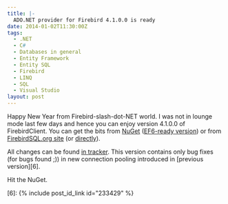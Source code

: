 ```yaml
---
title: |-
  ADO.NET provider for Firebird 4.1.0.0 is ready
date: 2014-01-02T11:30:00Z
tags:
  - .NET
  - C#
  - Databases in general
  - Entity Framework
  - Entity SQL
  - Firebird
  - LINQ
  - SQL
  - Visual Studio
layout: post
---
```

Happy New Year from Firebird-slash-dot-NET world. I was not in lounge mode last few days and hence you can enjoy version 4.1.0.0 of FirebirdClient. You can get the bits from [NuGet][1] ([EF6-ready version][2]) or from [FirebirdSQL.org site][3] (or [directly][4]).

<!-- excerpt -->

All changes can be found [in tracker][5]. This version contains only bug fixes (for bugs found ;)) in new connection pooling introduced in [previous version][6].

Hit the NuGet.

[1]: http://www.nuget.org/packages/FirebirdSql.Data.FirebirdClient/
[2]: http://www.nuget.org/packages/FirebirdSql.Data.FirebirdClient-EF6/
[3]: http://www.firebirdsql.org/en/net-provider/
[4]: http://sourceforge.net/projects/firebird/files/firebird-net-provider/4.1.0/
[5]: http://tracker.firebirdsql.org/secure/ReleaseNote.jspa?version=10583&styleName=Text&projectId=10003
[6]: {% include post_id_link id="233429" %}
